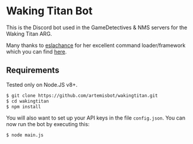 # Waking Titan Bot
This is the Discord bot used in the GameDetectives & NMS servers for the Waking Titan ARG.

Many thanks to [eslachance](https://github.com/eslachance) for her excellent command loader/framework which you can find [here](https://github.com/eslachance/komada/tree/61cd70b3f210c4e0b68c1a3405a0e5612979b7ff).
## Requirements
Tested only on Node.JS v8+.
```sh
$ git clone https://github.com/artemisbot/wakingtitan.git
$ cd wakingtitan
$ npm install
```
You will also want to set up your API keys in the file `config.json`.
You can now run the bot by executing this:
```sh
$ node main.js
```
